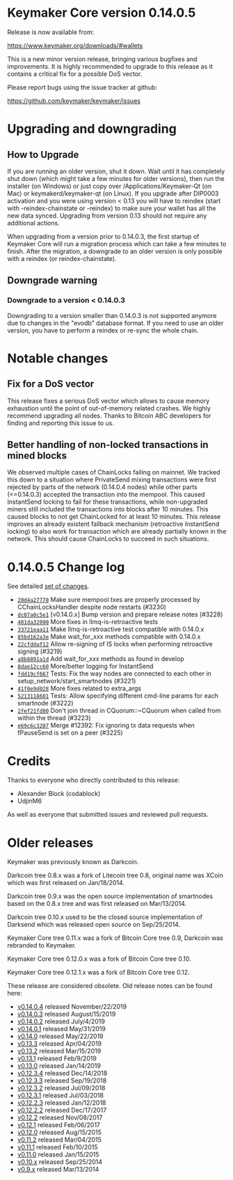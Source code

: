 Keymaker Core version 0.14.0.5
==========================

Release is now available from:

  <https://www.keymaker.org/downloads/#wallets>

This is a new minor version release, bringing various bugfixes and improvements.
It is highly recommended to upgrade to this release as it contains a critical
fix for a possible DoS vector.

Please report bugs using the issue tracker at github:

  <https://github.com/keymaker/keymaker/issues>


Upgrading and downgrading
=========================

How to Upgrade
--------------

If you are running an older version, shut it down. Wait until it has completely
shut down (which might take a few minutes for older versions), then run the
installer (on Windows) or just copy over /Applications/Keymaker-Qt (on Mac) or
keymakerd/keymaker-qt (on Linux). If you upgrade after DIP0003 activation and you were
using version < 0.13 you will have to reindex (start with -reindex-chainstate
or -reindex) to make sure your wallet has all the new data synced. Upgrading from
version 0.13 should not require any additional actions.

When upgrading from a version prior to 0.14.0.3, the
first startup of Keymaker Core will run a migration process which can take a few minutes
to finish. After the migration, a downgrade to an older version is only possible with
a reindex (or reindex-chainstate).

Downgrade warning
-----------------

### Downgrade to a version < 0.14.0.3

Downgrading to a version smaller than 0.14.0.3 is not supported anymore due to changes
in the "evodb" database format. If you need to use an older version, you have to perform
a reindex or re-sync the whole chain.

Notable changes
===============

Fix for a DoS vector
--------------------

This release fixes a serious DoS vector which allows to cause memory exhaustion until the point of
out-of-memory related crashes. We highly recommend upgrading all nodes. Thanks to Bitcoin ABC
developers for finding and reporting this issue to us.

Better handling of non-locked transactions in mined blocks
----------------------------------------------------------

We observed multiple cases of ChainLocks failing on mainnet. We tracked this down to a situation where
PrivateSend mixing transactions were first rejected by parts of the network (0.14.0.4 nodes) while other parts
(<=0.14.0.3) accepted the transaction into the mempool. This caused InstantSend locking to fail for these
transactions, while non-upgraded miners still included the transactions into blocks after 10 minutes.
This caused blocks to not get ChainLocked for at least 10 minutes. This release improves an already existent
fallback mechanism (retroactive InstantSend locking) to also work for transaction which are already partially
known in the network. This should cause ChainLocks to succeed in such situations.

0.14.0.5 Change log
===================

See detailed [set of changes](https://github.com/keymaker/keymaker/compare/v0.14.0.4...keymaker:v0.14.0.5).

- [`20d4a27778`](https://github.com/keymaker/keymaker/commit/dc07a0c5e1) Make sure mempool txes are properly processed by CChainLocksHandler despite node restarts (#3230)
- [`dc07a0c5e1`](https://github.com/keymaker/keymaker/commit/dc07a0c5e1) [v0.14.0.x] Bump version and prepare release notes (#3228)
- [`401da32090`](https://github.com/keymaker/keymaker/commit/401da32090) More fixes in llmq-is-retroactive tests
- [`33721eaa11`](https://github.com/keymaker/keymaker/commit/33721eaa11) Make llmq-is-retroactive test compatible with 0.14.0.x
- [`85bd162a3e`](https://github.com/keymaker/keymaker/commit/85bd162a3e) Make wait_for_xxx methods compatible with 0.14.0.x
- [`22cfddaf12`](https://github.com/keymaker/keymaker/commit/22cfddaf12) Allow re-signing of IS locks when performing retroactive signing (#3219)
- [`a8b8891a1d`](https://github.com/keymaker/keymaker/commit/a8b8891a1d) Add wait_for_xxx methods as found in develop
- [`8dae12cc60`](https://github.com/keymaker/keymaker/commit/8dae12cc60) More/better logging for InstantSend
- [`fdd19cf667`](https://github.com/keymaker/keymaker/commit/fdd19cf667) Tests: Fix the way nodes are connected to each other in setup_network/start_smartnodes (#3221)
- [`41f0e9d028`](https://github.com/keymaker/keymaker/commit/41f0e9d028) More fixes related to extra_args
- [`5213118601`](https://github.com/keymaker/keymaker/commit/5213118601) Tests: Allow specifying different cmd-line params for each smartnode (#3222)
- [`2fef21fd80`](https://github.com/keymaker/keymaker/commit/2fef21fd80) Don't join thread in CQuorum::~CQuorum when called from within the thread (#3223)
- [`e69c6c3207`](https://github.com/keymaker/keymaker/commit/e69c6c3207) Merge #12392: Fix ignoring tx data requests when fPauseSend is set on a peer (#3225)

Credits
=======

Thanks to everyone who directly contributed to this release:

- Alexander Block (codablock)
- UdjinM6

As well as everyone that submitted issues and reviewed pull requests.

Older releases
==============

Keymaker was previously known as Darkcoin.

Darkcoin tree 0.8.x was a fork of Litecoin tree 0.8, original name was XCoin
which was first released on Jan/18/2014.

Darkcoin tree 0.9.x was the open source implementation of smartnodes based on
the 0.8.x tree and was first released on Mar/13/2014.

Darkcoin tree 0.10.x used to be the closed source implementation of Darksend
which was released open source on Sep/25/2014.

Keymaker Core tree 0.11.x was a fork of Bitcoin Core tree 0.9,
Darkcoin was rebranded to Keymaker.

Keymaker Core tree 0.12.0.x was a fork of Bitcoin Core tree 0.10.

Keymaker Core tree 0.12.1.x was a fork of Bitcoin Core tree 0.12.

These release are considered obsolete. Old release notes can be found here:

- [v0.14.0.4](https://github.com/keymaker/keymaker/blob/master/doc/release-notes/keymaker/release-notes-0.14.0.4.md) released November/22/2019
- [v0.14.0.3](https://github.com/keymaker/keymaker/blob/master/doc/release-notes/keymaker/release-notes-0.14.0.3.md) released August/15/2019
- [v0.14.0.2](https://github.com/keymaker/keymaker/blob/master/doc/release-notes/keymaker/release-notes-0.14.0.2.md) released July/4/2019
- [v0.14.0.1](https://github.com/keymaker/keymaker/blob/master/doc/release-notes/keymaker/release-notes-0.14.0.1.md) released May/31/2019
- [v0.14.0](https://github.com/keymaker/keymaker/blob/master/doc/release-notes/keymaker/release-notes-0.14.0.md) released May/22/2019
- [v0.13.3](https://github.com/keymaker/keymaker/blob/master/doc/release-notes/keymaker/release-notes-0.13.3.md) released Apr/04/2019
- [v0.13.2](https://github.com/keymaker/keymaker/blob/master/doc/release-notes/keymaker/release-notes-0.13.2.md) released Mar/15/2019
- [v0.13.1](https://github.com/keymaker/keymaker/blob/master/doc/release-notes/keymaker/release-notes-0.13.1.md) released Feb/9/2019
- [v0.13.0](https://github.com/keymaker/keymaker/blob/master/doc/release-notes/keymaker/release-notes-0.13.0.md) released Jan/14/2019
- [v0.12.3.4](https://github.com/keymaker/keymaker/blob/master/doc/release-notes/keymaker/release-notes-0.12.3.4.md) released Dec/14/2018
- [v0.12.3.3](https://github.com/keymaker/keymaker/blob/master/doc/release-notes/keymaker/release-notes-0.12.3.3.md) released Sep/19/2018
- [v0.12.3.2](https://github.com/keymaker/keymaker/blob/master/doc/release-notes/keymaker/release-notes-0.12.3.2.md) released Jul/09/2018
- [v0.12.3.1](https://github.com/keymaker/keymaker/blob/master/doc/release-notes/keymaker/release-notes-0.12.3.1.md) released Jul/03/2018
- [v0.12.2.3](https://github.com/keymaker/keymaker/blob/master/doc/release-notes/keymaker/release-notes-0.12.2.3.md) released Jan/12/2018
- [v0.12.2.2](https://github.com/keymaker/keymaker/blob/master/doc/release-notes/keymaker/release-notes-0.12.2.2.md) released Dec/17/2017
- [v0.12.2](https://github.com/keymaker/keymaker/blob/master/doc/release-notes/keymaker/release-notes-0.12.2.md) released Nov/08/2017
- [v0.12.1](https://github.com/keymaker/keymaker/blob/master/doc/release-notes/keymaker/release-notes-0.12.1.md) released Feb/06/2017
- [v0.12.0](https://github.com/keymaker/keymaker/blob/master/doc/release-notes/keymaker/release-notes-0.12.0.md) released Aug/15/2015
- [v0.11.2](https://github.com/keymaker/keymaker/blob/master/doc/release-notes/keymaker/release-notes-0.11.2.md) released Mar/04/2015
- [v0.11.1](https://github.com/keymaker/keymaker/blob/master/doc/release-notes/keymaker/release-notes-0.11.1.md) released Feb/10/2015
- [v0.11.0](https://github.com/keymaker/keymaker/blob/master/doc/release-notes/keymaker/release-notes-0.11.0.md) released Jan/15/2015
- [v0.10.x](https://github.com/keymaker/keymaker/blob/master/doc/release-notes/keymaker/release-notes-0.10.0.md) released Sep/25/2014
- [v0.9.x](https://github.com/keymaker/keymaker/blob/master/doc/release-notes/keymaker/release-notes-0.9.0.md) released Mar/13/2014

